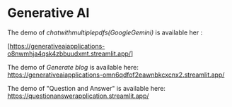 # Generative AI

The demo of *chatwithmultiplepdfs(GoogleGemini)* is available her : 

[https://generativeaiapplications-o8nwmhja4qsk4zbbuudxmt.streamlit.app/]

The demo of *Generate blog* is available here:
https://generativeaiapplications-omn6qdfof2eawnbkcxcnx2.streamlit.app/

The demo of "Question and Answer" is available here: 
https://questionanswerapplication.streamlit.app/
